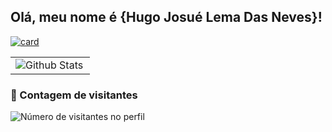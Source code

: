## Olá, meu nome é {Hugo Josué Lema Das Neves}!

[![card](https://github-readme-stats.vercel.app/api?username=MusgoNato&theme=dark)](https://github.com/anuraghazra/github-readme-stats)
<table>
  <tr>
    <td>
      <img
        align="left"
        src="https://github-readme-stats.vercel.app/api/top-langs/?username=MusgoNato&theme=dark&hide_border=false&include_all_commits=true&count_private=true&layout=compact"
        alt="Github Stats"
      />
    </td>
  </tr>
</table>
<div>
  <h3><b>📍 Contagem de visitantes</b></h3>
</div>
<p>
  <img
    src="https://profile-counter.glitch.me/MusgoNato/count.svg"
    alt="Número de visitantes no perfil"
  />
</p>